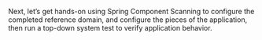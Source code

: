 Next, let’s get hands-on using Spring Component Scanning to configure the completed reference domain, and configure the pieces of the application, then run a top-down system test to verify application behavior.
